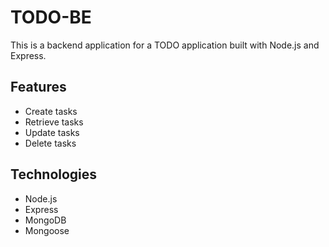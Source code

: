 # TODO-BE

This is a backend application for a TODO application built with Node.js and Express.

## Features

- Create tasks
- Retrieve tasks
- Update tasks
- Delete tasks

## Technologies

- Node.js
- Express
- MongoDB
- Mongoose
